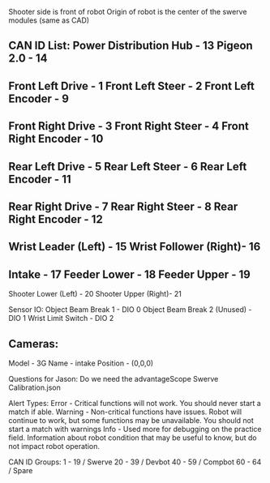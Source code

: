 Shooter side is front of robot
Origin of robot is the center of the swerve modules (same as CAD)


CAN ID List:
Power Distribution Hub - 13
Pigeon 2.0 - 14
--
Front Left Drive - 1
Front Left Steer - 2
Front Left Encoder - 9
--
Front Right Drive - 3
Front Right Steer - 4
Front Right Encoder - 10
--
Rear Left Drive - 5
Rear Left Steer - 6
Rear Left Encoder - 11
--
Rear Right Drive - 7
Rear Right Steer - 8
Rear Right Encoder - 12
--
Wrist Leader (Left) - 15
Wrist Follower (Right)- 16
--
Intake - 17
Feeder Lower - 18
Feeder Upper - 19
--
Shooter Lower (Left) - 20
Shooter Upper (Right)- 21


Sensor IO:
Object Beam Break 1 - DIO 0
Object Beam Break 2 (Unused) - DIO 1
Wrist Limit Switch - DIO 2

Cameras:
--
Model - 3G
Name - intake
Position - (0,0,0)



Questions for Jason:
Do we need the advantageScope Swerve Calibration.json



Alert Types:
Error - Critical functions will not work. You should never start a match if able.
Warning - Non-critical functions have issues. Robot will continue to work, but some functions may be unavailable. You should not start a match with warnings
Info - Used more for debugging on the practice field. Information about robot condition that may be useful to know, but do not impact robot operation.

CAN ID Groups:
1 - 19 / Swerve
20 - 39 / Devbot
40 - 59 / Compbot
60 - 64 / Spare
